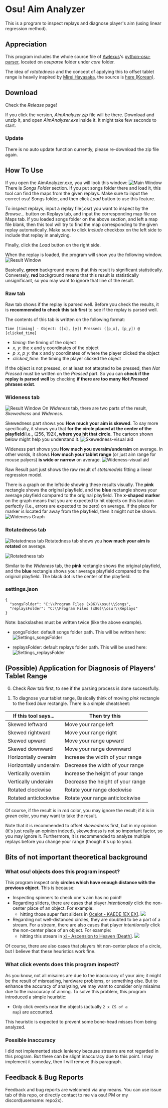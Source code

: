 # Osu! Aim Analyzer

This is a program to inspect replays and diagnose player's aim (using linear regression method).

## Appreciation
This program includes the whole source file of [Awlexus](https://github.com/Awlexus)'s [python-osu-parser](https://github.com/Awlexus/python-osu-parser), located on *osuparse* folder under *core* folder.

The idea of *rotatedness* and the concept of applying this to offset tablet range is heavily inspired by [Mirei Hayasaka](https://osu.ppy.sh/users/5247450), the source is [here (Korean)](https://osu.ppy.sh/users/5247450).

## Download
Check the *Release* page!

If you click the version, *AimAnalyzer.zip* file will be there. Download and unzip it, and open *AimAnalyzer.exe* inside it. It might take few seconds to start.

### Update
There is no auto update function currently, please re-download the zip file again.

## How To Use
If you open the AimAnalyzer.exe, you will look this window:
![Main Window](./images/use_1.png)
There is *Songs Folder* section. If you put songs folder there and load it, this tool can find the maps from the given replays. Make sure to input the correct osu! Songs folder, and then click *Load* button to use this feature.

To inspect replays, input a replay file(.osr) you want to inspect by the *Browse...* button on Replays tab, and input the corresponding map file on Maps tab. If you loaded songs folder on the above section, and left a map file blank, then this tool will try to find the map corresponding to the given replay automatically. Make sure to click *Include* checkbox on the left side to include that replay in analyzing.

Finally, click the *Load* button on the right side.

When the replay is loaded, the program will show you the following window.
![Result Window](./images/use_2.png)

Basically, **green** background means that this result is significant statistically. Conversely, **red** background means that this result is statistically unsignificant, so you may want to ignore that line of the result.

### Raw tab
Raw tab shows if the replay is parsed well. Before you check the results, it is **recommended to check this tab first** to see if the replay is parsed well.

The contents of this tab is written on the following format:
```
Time [timing] - Object: ([x], [y]) Pressed: ([p_x], [p_y]) @ [clicked_time]
```
* *timing*: the timing of the object
* *x*, *y*: the x and y coordinates of the object
* *p_x*, *p_y*: the x and y coordinates of where the player clicked the object
* *clicked_time*: the timing the player clicked the object

If the object is not pressed, or at least not attepted to be pressed, then *Not Pressed* must be written on the *Pressed* part. So you can **check if the replay is parsed well** by checking **if there are too many *Not Pressed* phrases exist**.

### Wideness tab
![Result Window](./images/use_2.png)
On *Wideness* tab, there are two parts of the result, *Skewedness* and *Wideness*.

Skewedness part shows you **How much your aim is skewed**. To say more specifically, it shows you that **for the circle placed at the center of the playfield**(i.e., (256, 192))**, where you hit that circle.** The cartoon shown below might help you understand it.
![Skewedness-visual aid](./images/use_3.png)

Wideness part shows you **How much you overaim/underaim** on average. In other words, it shows **How much your tablet range** (or just aim range for mouse palyers) **is wide or narrow** on average.
![Wideness-visual aid](./images/use_4.png)

Raw Result part just shows the raw result of *statsmodels* fitting a linear regression model.

There is a graph on the leftside showing these results visually. The **pink** rectangle shows the original playfield, and the **blue** rectangle shows your average playfield compared to the original playfield. The **x-shaped marker** on the graph means that you are expected to hit objects on this location perfectly (i.e., errors are expected to be zero) on average. If the place for marker is located far away from the playfield, then it might not be shown.
![Wideness Graph](./images/use_6.png)

### Rotatedness tab

![Rotatedness tab](./images/use_7.png)
Rotatedness tab shows you **how much your aim is rotated** on average.

![Rotatedness tab](./images/use_5.png)

Similar to the *Wideness* tab, the **pink** rectangle shows the original playfield, and the **blue** rectangle shows your average playfield compared to the original playfield. The black dot is the center of the playfield.

### settings.json
```
{
  "songsFolder": "C:\\Program Files (x86)\\osu!\\Songs",
  "replaysFolder": "C:\\Program Files (x86)\\osu!\\Replays"
}
```
Note: backslashes must be written twice (like the above example).
* songsFolder: default songs folder path. This will be written here:
![Settings_songsFolder](./images/settings_1.png)

* replaysFolder: default replays folder path. This will be used here:
![Settings_replaysFolder](./images/settings_2.png)


## (Possible) Application for Diagnosis of Players' Tablet Range
0. Check *Raw* tab first, to see if the parsing process is done successfully.

1. To diagnose your tablet range, Basically think of moving *pink* rectangle to the fixed *blue* rectangle. There is a simple cheatsheet:

|If this tool says...|Then try this|
|---|---|
|Skewed leftward|Move your range left|
|Skewed rightward|Move your range right|
|Skewed upward|Move your range upward|
|Skewed downward|Move your range downward|
|Horizontally overaim|Increase the width of your range|
|Horizontally underaim|Decrease the width of your range|
|Vertically overaim|Increase the height of your range|
|Vertically underaim|Decrease the height of your range|
|Rotated clockwise|Rotate your range clockwise|
|Rotated anticlockwise|Rotate your range anticlockwise|

Of course, if the result is in *red* color, you may ignore the result; if it is in *green* color, you may want to take the result.

Note that it is recommended to offset *skewedness* first, but in my opinion (it's just really an opinion indeed), skewedness is not so important factor, so you may ignore it.
Furthermore, it is recommended to analyze multiple replays before you change your range (though it's up to you).

## Bits of not important theoretical background

### What osu! objects does this program inspect?
This program inspect only **circles which have enough distance with the previous object**. This is because:
* Inspecting spinners to check one's aim has no point!
* Regarding sliders, there are cases that player *intentionally* click the non-center place of an object. For example:
    * hitting those super fast sliders in [Ocelot - KAEDE [EX EX]](https://osu.ppy.sh/beatmapsets/660630#osu/1398809).
        ![](./images/kaede.png)
* Regarding not well-distanced circles, they are doubted to be a part of a stream. For a stream, there are also cases that player *intentionally* click the non-center place of an object. For example:
    * hitting this stream in [xi - Ascension to Heaven [Death]](https://osu.ppy.sh/beatmapsets/34348#osu/111680).
        ![](./images/ascension.png)

Of course, there are also cases that players hit non-center place of a circle, but I believe that these heuristics work fine.

### What click events does this program inspect?
As you know, not all misaims are due to the inaccuracy of your aim; it might be the result of misreading, hardware problems, or something else.
But to enhance the accuracy of analyzing, we may want to consider only misaims due to the inaccuracy of aiming.
To solve this problem, this program introduced a simple heuristic:
- Only click events near the objects (actually <code>2 x CS of a map</code>) are accounted.

This heuristic is expected to prevent some bone-head misses from being analyzed.

### Possible inaccuracy
I did not implemented stack leniency because streams are not regarded in this program. But there can be slight inaccuracy due to this point. 
I may implement it someday, then I will remove this paragraph.

## Feedback & Bug Reports
Feedback and bug reports are welcomed via any means. You can use issue tab of this repo, or directly contact to me via osu! PM or my discord(username: repo2x).
